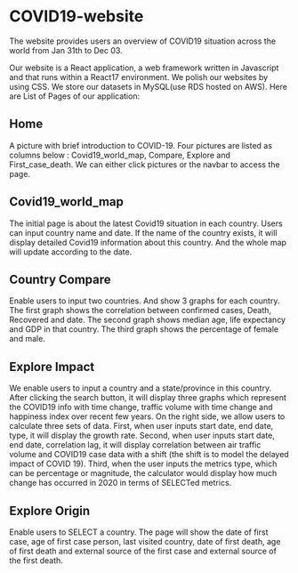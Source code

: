 # COVID19-website

The website provides users an overview of COVID19 situation across the world from Jan 31th to Dec 03.

Our website is a React application, a web framework written in Javascript and that runs within a React17 environment. We polish our websites by using CSS. We store our datasets in MySQL(use RDS hosted on AWS). Here are List of Pages of our application:

## Home
A picture with brief introduction to COVID-19. Four pictures are listed as columns below : Covid19_world_map, Compare, Explore and First_case_death. We can either click pictures or the navbar to access the page.

## Covid19_world_map
The initial page is about the latest Covid19 situation in each country. Users can input country name and date. If the name of the country exists, it will display detailed Covid19 information about this country. And the whole map will update according to the date.

## Country Compare
Enable users to input two countries. And show 3 graphs for each country. The first graph shows the correlation between confirmed cases, Death, Recovered and date. The second graph shows median age, life expectancy and GDP in that country. The third graph shows the percentage of female and male.

## Explore Impact
We enable users to input a country and a state/province in this country. After clicking the search button, it will display three graphs which represent the COVID19 info with time change, traffic volume with time change and happiness index over recent few years. On the right side, we allow users to calculate three sets of data. First, when user inputs start date, end date, type, it will display the growth rate. Second, when user inputs start date, end date, correlation lag, it will display correlation between air traffic volume and COVID19 case data with a shift (the shift is to model the delayed impact of COVID 19). Third, when the user inputs the metrics type, which can be percentage or magnitude, the calculator would display how much change has occurred in 2020 in terms of SELECTed metrics.

## Explore Origin
Enable users to SELECT a country. The page will show the date of first case, age of first case person, last visited country, date of first death, age of first death and external source of the first case and external source of the first death.

